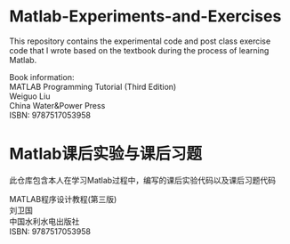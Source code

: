 # Matlab-Experiments-and-Exercises

This repository contains the experimental code and post class exercise code that I wrote based on the textbook during the process of learning Matlab.



Book information:</br>
MATLAB Programming Tutorial (Third Edition)</br>
Weiguo Liu</br>
China Water&Power Press</br>
ISBN: 9787517053958</br>



# Matlab课后实验与课后习题

此仓库包含本人在学习Matlab过程中，编写的课后实验代码以及课后习题代码



MATLAB程序设计教程(第三版)</br>
刘卫国</br>
中国水利水电出版社</br>
ISBN: 9787517053958</br>
